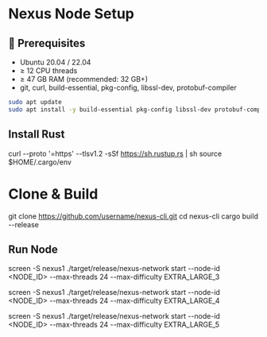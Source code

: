 # Nexus Node Setup

## 📌 Prerequisites
- Ubuntu 20.04 / 22.04
- ≥ 12 CPU threads
- ≥ 47 GB RAM (recommended: 32 GB+)
- git, curl, build-essential, pkg-config, libssl-dev, protobuf-compiler

```bash
sudo apt update
sudo apt install -y build-essential pkg-config libssl-dev protobuf-compiler git curl
```

## Install Rust

curl --proto '=https' --tlsv1.2 -sSf https://sh.rustup.rs | sh
source $HOME/.cargo/env

# Clone & Build
git clone https://github.com/username/nexus-cli.git
cd nexus-cli
cargo build --release

## Run Node
screen -S nexus1
./target/release/nexus-network start --node-id <NODE_ID> --max-threads 24 --max-difficulty EXTRA_LARGE_3 

screen -S nexus1
./target/release/nexus-network start --node-id <NODE_ID> --max-threads 24 --max-difficulty EXTRA_LARGE_4 

screen -S nexus1
./target/release/nexus-network start --node-id <NODE_ID> --max-threads 24 --max-difficulty EXTRA_LARGE_5

